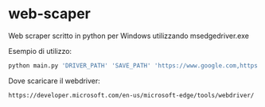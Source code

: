 # web-scaper
Web scraper scritto in python per Windows utilizzando msedgedriver.exe

Esempio di utilizzo:
  
```bash
python main.py 'DRIVER_PATH' 'SAVE_PATH' 'https://www.google.com,https://www.bing.com'
```

Dove scaricare il webdriver:

```bash
https://developer.microsoft.com/en-us/microsoft-edge/tools/webdriver/
```